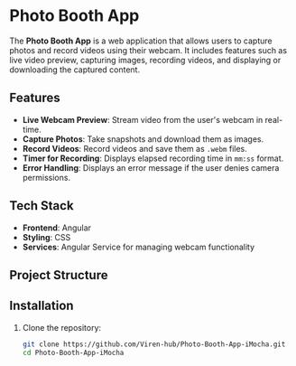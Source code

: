 # Photo Booth App

The **Photo Booth App** is a web application that allows users to capture photos and record videos using their webcam. It includes features such as live video preview, capturing images, recording videos, and displaying or downloading the captured content.

## Features

- **Live Webcam Preview**: Stream video from the user's webcam in real-time.
- **Capture Photos**: Take snapshots and download them as images.
- **Record Videos**: Record videos and save them as `.webm` files.
- **Timer for Recording**: Displays elapsed recording time in `mm:ss` format.
- **Error Handling**: Displays an error message if the user denies camera permissions.

## Tech Stack

- **Frontend**: Angular
- **Styling**: CSS
- **Services**: Angular Service for managing webcam functionality

## Project Structure


## Installation

1. Clone the repository:

   ```bash
   git clone https://github.com/Viren-hub/Photo-Booth-App-iMocha.git
   cd Photo-Booth-App-iMocha
```